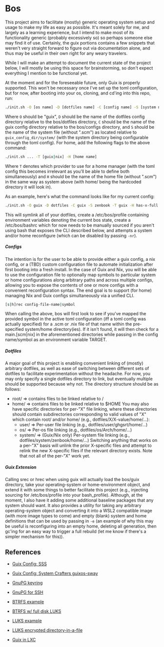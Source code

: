 # Bos

This project aims to facilitate (mostly) generic operating system setup and usage to make my life as easy as possible. It's meant solely for me, and largely as a learning experience, but I intend to make most of its functionality generic (probably excessively so) so perhaps someone else may find it of use. Certainly, the guix portions contains a few snippets that weren't very straight forward to figure out via documentation alone, and thus may be useful in their own right for any weary travelers.

While I will make an attempt to document the current state of the project below, I will mostly be using this space for brainstorming, so don't expect everything I mention to be functional yet.

At the moment and for the foreseeable future, only Guix is properly supported. This won't be necessary once I've set up the toml configuration, but for now, after booting into your os, cloning, and cd'ing into this repo, run:
```bash
./init.sh -O [os name] -D [dotfiles name] -C [config name] -S [system name]
```
Where `O` should be "guix", `D` should be the name of the dotfiles config directory relative to the bos/dotfiles directory, `C` should be the name of the guix config directory relative to the bos/configs directory, and `S` should be the name of the system file (without ".scm") as located relative to `guix_config_dir/system/` (with the system directory being configurable through the toml config).
For home, add the following flags to the above command:
```bash
./init.sh ... -T [guix|nix] -H [home name]
```
Where `T` denotes which provider to use for a home manager (with the toml config this becomes irrelevant as you'll be able to define both simultaneously) and `H` should be the name of the home file (without ".scm") in the same way as system above (with home/ being the hardcoded directory it will look in).

As an example, here's what the command looks like for my current config:
```bash
./init.sh -O guix -D dotfiles -C guix -S zenbook -T guix -H has-x-full
```

This will symlink all of your dotfiles, create a /etc/bos/profile containing environment variables denoting the current bos state, create a /etc/bos/bashrc which for now needs to be manually sourced if you aren't using bash that exposes the CLI described below, and attempts a system and/or home reconfigure (which can be disabled by passing `-nr`).

##### Configs
The intention is for the user to be able to provide either a guix config, a nix config, or a (TBD) custom configuration file to automate initialization after first booting into a fresh install. In the case of Guix and Nix, you will be able to use the configuration file to optionally map symbols to particular system or home configurations along arbitrary paths and across multiple configs, allowing you to expose the contents of one or more configs with a convenient reconfiguration syntax. The end goal is to support (for home) managing Nix and Guix configs simultaneously via a unified CLI.
```bash
[s|h]rec config-file-name|symbol
```
When calling the above, bos will first look to see if you've mapped the provided symbol in the active toml configuration (iff a toml config was actually specified) for a .scm or .nix file of that name within the pre-specified system/home directory(ies). If it isn't found, it will then check for a main.[scm|nix] in the aforementioned directories while passing in the config name/symbol as an environment variable TARGET.

##### Dotfiles
A major goal of this project is enabling convenient linking of (mostly) arbitrary dotfiles, as well as ease of switching between different sets of dotfiles to facilitate experimentation without the headache. For now, you may only specify a single dotfiles directory to link, but eventually multiple should be supported because why not.
The directory structure should be as follows:
- root/ => contains files to be linked relative to /
- home/ => contains files to be linked relative to $HOME
You may also have specific directories for per-"X" file linking, where these directories should contain subdirectories corresponding to valid values of "X" which contain root/ and/or home/ (e.g., dotfiles/X/X-value/home/...):
    - user/ => Per-user file linking (e.g., dotfiles/user/ghgsrt/home/...)
    - os/ => Per-os file linking (e.g., dotfiles/os/Arch/home/...)
    - system/ => (Guix/Nix only) Per-system file linking (e.g., dotfiles/system/zenbook/home/...)
Switching anything that works on a per-"X" basis will unlink the prior X-specific files and attempt to relink the new X-specific files if the relevant directory exists.
Note that not all of the per-"X" work yet.

##### Guix Extension
Calling srec or hrec when using guix will actually load the bos/guix directory, take your operating-system or home-environment object, and extend it with some things to better facilitate this project (e.g., injecting sourcing for /etc/bos/profile into your bash_profile). Although, at the moment, I also have it adding some additional baseline packages that any system should want. It also provides a utility for taking any arbitrary operating-system object and converting it into a WSL2 compatible image (with more image types to come) and empty (blank) system and home definitions that can be used by passing in `-e` (an example of why this may be useful is reconfiguring into an empty home, deleting all generation, then gc'ing for an easy way to trigger a full rebuild (let me know if there's a simpler mechanism for this)).

## References

- [Guix Config: SSS](https://codeberg.org/jjba23/sss)
- [Guix Config: System Crafters guixos-sway](https://codeberg.org/loraz/guixos-sway)

- [GnuPG keyring](https://adfinis.com/en/blog/gnupg-and-smartcards/)
- [GnuPG for SSH](https://wiki.archlinux.org/title/GnuPG#SSH_agent)

- [BTRFS example](https://github.com/podiki/dot.me/blob/master/guix/.config/guix/config.scm)
- [BTRFS w/ full disk LUKS](https://github.com/yveszoundi/guix-config?tab=readme-ov-file)
- [LUKS example](https://gitlab.com/martin-baulig/config-and-setup/guix-packages/-/blob/work-lothlorien/system/lothlorien/config.scm?ref_type=heads)
- [LUKS encrypted directory-in-a-file](https://www.lpenz.org/articles/luksfile/)

- [Guix in LXC](https://www.thedroneely.com/posts/guix-in-a-linux-container/)
